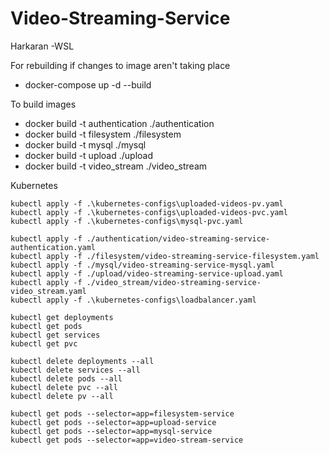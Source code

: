 # Video-Streaming-Service

Harkaran -WSL

For rebuilding if changes to image aren't taking place
- docker-compose up -d --build

To build images
- docker build -t authentication ./authentication
- docker build -t filesystem ./filesystem
- docker build -t mysql ./mysql
- docker build -t upload ./upload
- docker build -t video_stream ./video_stream


Kubernetes
```
kubectl apply -f .\kubernetes-configs\uploaded-videos-pv.yaml
kubectl apply -f .\kubernetes-configs\uploaded-videos-pvc.yaml
kubectl apply -f .\kubernetes-configs\mysql-pvc.yaml
```

```
kubectl apply -f ./authentication/video-streaming-service-authentication.yaml
kubectl apply -f ./filesystem/video-streaming-service-filesystem.yaml
kubectl apply -f ./mysql/video-streaming-service-mysql.yaml
kubectl apply -f ./upload/video-streaming-service-upload.yaml
kubectl apply -f ./video_stream/video-streaming-service-video_stream.yaml
kubectl apply -f .\kubernetes-configs\loadbalancer.yaml
```

```
kubectl get deployments
kubectl get pods
kubectl get services
kubectl get pvc
```

```
kubectl delete deployments --all
kubectl delete services --all
kubectl delete pods --all
kubectl delete pvc --all
kubectl delete pv --all
```

```
kubectl get pods --selector=app=filesystem-service
kubectl get pods --selector=app=upload-service
kubectl get pods --selector=app=mysql-service
kubectl get pods --selector=app=video-stream-service
```